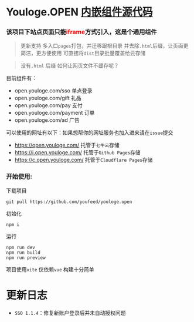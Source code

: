 # Youloge.OPEN [内嵌组件源代码](https://github.com/youfeed/youloge.open/)

### 该项目下站点页面只能<font color=#FF000 >iframe</font>方式引入，这是个通用组件

> 更新支持 多入口`pages`打包，并迁移跟根目录 并去除`.html`后缀，让页面更简洁，更方便使用 可直接将`dist`目录批量覆盖给云存储

> 没有`.html` 后缀 如何让网页文件不缓存呢？

目前组件有：
- open.youloge.com/sso 单点登录
- open.youloge.com/gift 礼品
- open.youloge.com/pay 支付
- open.youloge.com/payment 订单
- open.youloge.com/ad 广告

可以使用的网址有以下：如果想帮你的网址服务也加入进来请在`issue`提交

- https://open.youloge.com/ 托管于`七牛云`存储
- https://i.open.youloge.com/ 托管于`Github Pages`存储
- https://c.open.youloge.com/ 托管于`Cloudflare Pages`存储

### 开始使用:
下载项目
```
git pull https://github.com/youfeed/youloge.open
```
初始化
```
npm i
```
运行
```
npm run dev
npm run build
npm run preview
```

项目使用`vite` 仅依赖`vue` 构建十分简单

# 更新日志

- `SSO 1.1.4`：修复新账户登录后并未自动授权问题

